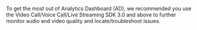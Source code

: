 <div class="mk-hint">

To get the most out of Analytics Dashboard (AD), we recommended you use the Video Call/Voice Call/Live Streaming SDK 3.0 and above to further monitor audio and video quality and locate/troubleshoot issues.
</div>


